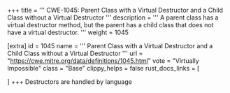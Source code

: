 +++
title = '''
CWE-1045: Parent Class with a Virtual Destructor and a Child Class without a Virtual Destructor
'''
description	= '''
A parent class has a virtual destructor method, but the parent has a child class that does not have a virtual destructor.
'''
weight = 1045

[extra]
id = 1045
name = '''
Parent Class with a Virtual Destructor and a Child Class without a Virtual Destructor
'''
url = "https://cwe.mitre.org/data/definitions/1045.html"
vote = "Virtually Impossible"
class = "Base"
clippy_helps = false
rust_docs_links = [
	
]
+++
Destructors are handled by language